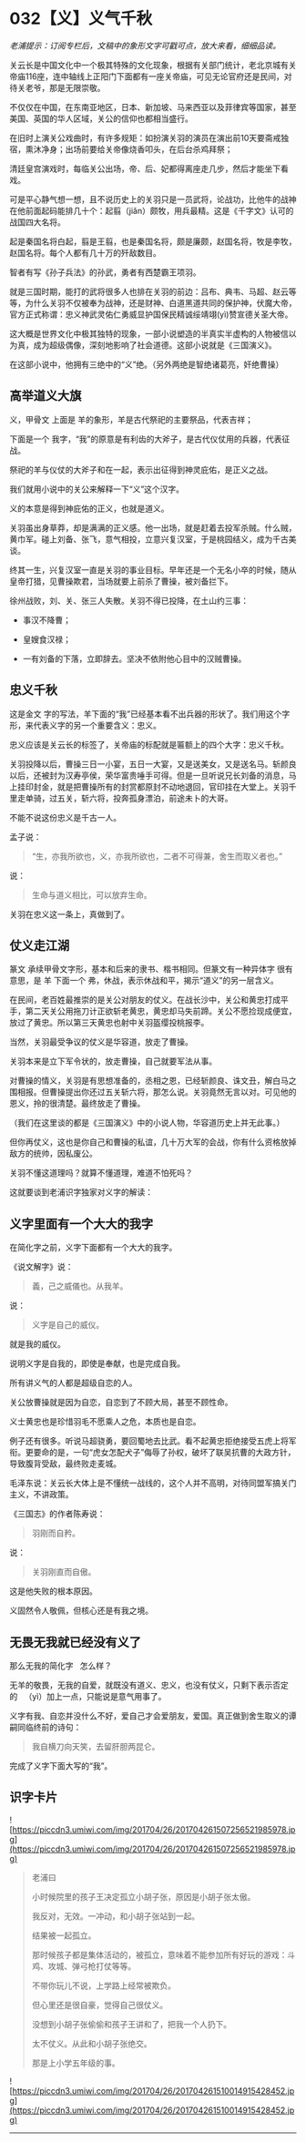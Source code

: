 # 032【义】义气千秋

 *老浦提示：订阅专栏后，文稿中的象形文字可戳可点，放大来看，细细品读。*

关云长是中国文化中一个极其特殊的文化现象，根据有关部门统计，老北京城有关帝庙116座，连中轴线上正阳门下面都有一座关帝庙，可见无论官府还是民间，对待关老爷，那是无限崇敬。

不仅仅在中国，在东南亚地区，日本、新加坡、马来西亚以及菲律宾等国家，甚至美国、英国的华人区域，关公的信仰也都相当盛行。

在旧时上演关公戏曲时，有许多规矩：如扮演关羽的演员在演出前10天要斋戒独宿，熏沐净身；出场前要给关帝像烧香叩头，在后台杀鸡拜祭；

清廷皇宫演戏时，每临关公出场，帝、后、妃都得离座走几步，然后才能坐下看戏。

可是平心静气想一想，且不说历史上的关羽只是一员武将，论战功，比他牛的战神在他前面起码能排几十个：起翦（jiǎn）颇牧，用兵最精。这是《千字文》认可的战国四大名将。

起是秦国名将白起，翦是王翦，也是秦国名将，颇是廉颇，赵国名将，牧是李牧，赵国名将。每个人都有几十万的歼敌数目。

智者有写《孙子兵法》的孙武，勇者有西楚霸王项羽。

就是三国时期，能打的武将很多人也排在关羽的前边：吕布、典韦、马超、赵云等等，为什么关羽不仅被奉为战神，还是财神、白道黑道共同的保护神，伏魔大帝，官方正式称谓：忠义神武灵佑仁勇威显护国保民精诚绥靖翊(yì)赞宣德关圣大帝。

这大概是世界文化中极其独特的现象，一部小说塑造的半真实半虚构的人物被信以为真，成为超级偶像，深刻地影响了社会道德。这部小说就是《三国演义》。

在这部小说中，他拥有三绝中的“义”绝。（另外两绝是智绝诸葛亮，奸绝曹操）

## 高举道义大旗

义，甲骨文 上面是 羊的象形，羊是古代祭祀的主要祭品，代表吉祥；

下面是一个 我字，“我”的原意是有利齿的大斧子，是古代仪仗用的兵器，代表征战。

祭祀的羊与仪仗的大斧子和在一起，表示出征得到神灵庇佑，是正义之战。

我们就用小说中的关公来解释一下“义”这个汉字。

义的本意是得到神庇佑的正义，也就是道义。

关羽虽出身草莽，却是满满的正义感。他一出场，就是赶着去投军杀贼。什么贼，黄巾军。碰上刘备、张飞，意气相投，立意兴复汉室，于是桃园结义，成为千古美谈。

终其一生，兴复汉室一直是关羽的事业目标。早年还是一个无名小卒的时候，随从皇帝打猎，见曹操欺君，当场就要上前杀了曹操，被刘备拦下。

徐州战败，刘、关、张三人失散。关羽不得已投降，在土山约三事：

* 事汉不降曹；

* 皇嫂食汉禄；

* 一有刘备的下落，立即辞去。坚决不依附他心目中的汉贼曹操。

## 忠义千秋

这是金文 字的写法，羊下面的“我”已经基本看不出兵器的形状了。我们用这个字形，来代表义字的另一个重要含义：忠义。

忠义应该是关云长的标签了，关帝庙的标配就是匾额上的四个大字：忠义千秋。

关羽投降以后，曹操三日一小宴，五日一大宴，又是送美女，又是送名马。斩颜良以后，还被封为汉寿亭侯，荣华富贵唾手可得。但是一旦听说兄长刘备的消息，马上挂印封金，就是把曹操所有的封赏都原封不动地退回，官印挂在大堂上。关羽千里走单骑，过五关，斩六将，投奔孤身漂泊，前途未卜的大哥。

不能不说这份忠义是千古一人。

孟子说：

> “生，亦我所欲也，义，亦我所欲也，二者不可得兼，舍生而取义者也。”

说：

> 生命与道义相比，可以放弃生命。

关羽在忠义这一条上，真做到了。

## 仗义走江湖

篆文 承续甲骨文字形，基本和后来的隶书、楷书相同。但篆文有一种异体字 很有意思，是 羊 下面一个 弗，休战，表示休战和平，揭示“道义”的另一层含义。

在民间，老百姓最推崇的是关公对朋友的仗义。在战长沙中，关公和黄忠打成平手，第二天关公用拖刀计正欲斩老黄忠，黄忠却马失前蹄。关公不愿捡现成便宜，放过了黄忠。所以第三天黄忠也射中关羽盔缨投桃报李。

当然，关羽最受争议的仗义是华容道，放走了曹操。

关羽本来是立下军令状的，放走曹操，自己就要军法从事。

对曹操的情义，关羽是有思想准备的，丞相之恩，已经斩颜良、诛文丑，解白马之围相报。但曹操提出你还过五关斩六将，那怎么说。关羽竟然无言以对。可见他的恩义，拎的很清楚。最终放走了曹操。

（我们在这里谈的都是《三国演义》中的小说人物，华容道历史上并无此事。）

但你再仗义，这也是你自己和曹操的私谊，几十万大军的会战，你有什么资格放掉敌方的统帅，因私废公。

关羽不懂这道理吗？就算不懂道理，难道不怕死吗？

这就要谈到老浦识字独家对义字的解读：

## 义字里面有一个大大的我字

在简化字之前，义字下面都有一个大大的我字。

《说文解字》说：

> 義，己之威儀也。从我羊。

说：

> 义字是自己的威仪。

就是我的威仪。

说明义字是自我的，即使是奉献，也是完成自我。

所有讲义气的人都是超级自恋的人。

关公放曹操就是因为自恋，自恋到了不顾大局，甚至不顾性命。

义士黄忠也是珍惜羽毛不愿乘人之危，本质也是自恋。

例子还有很多。听说马超骁勇，要回蜀地去比武。看不起黄忠拒绝接受五虎上将军衔。更要命的是，一句“虎女怎配犬子”侮辱了孙权，破坏了联吴抗曹的大政方针，导致腹背受敌，最终败走麦城。

毛泽东说：关云长大体上是不懂统一战线的，这个人并不高明，对待同盟军搞关门主义，不讲政策。

《三国志》的作者陈寿说：

> 羽刚而自矜。

说：

> 关羽刚直而自傲。

这是他失败的根本原因。

义固然令人敬佩，但核心还是有我之境。 

## 无畏无我就已经没有义了

那么无我的简化字   怎么样？

无羊的敬畏，无我的自爱，就既没有道义、忠义，也没有仗义，只剩下表示否定的   （yì）加上一点，只能说是意气用事了。

义字有我、自恋并没什么不好，爱自己才会爱朋友，爱国。真正做到舍生取义的谭嗣同临终前的诗句：

> 我自横刀向天笑，去留肝胆两昆仑。

完成了义字下面大写的“我”。

## 识字卡片

![https://piccdn3.umiwi.com/img/201704/26/201704261507256521985978.jpg](https://piccdn3.umiwi.com/img/201704/26/201704261507256521985978.jpg)

> 老浦曰
> 
> 小时候院里的孩子王决定孤立小胡子张，原因是小胡子张太傲。
> 
> 
> 
> 我反对，无效。一冲动，和小胡子张站到一起。
> 
> 结果被一起孤立。
> 
> 
> 
> 那时候孩子都是集体活动的，被孤立，意味着不能参加所有好玩的游戏：斗鸡、攻城、弹弓枪打仗等等。
> 
> 不带你玩儿不说，上学路上经常被欺负。
> 
> 
> 
> 但心里还是很自豪，觉得自己很仗义。
> 
> 
> 
> 没想到小胡子张偷偷和孩子王讲和了，把我一个人扔下。
> 
> 太不仗义。从此和小胡子张绝交。
> 
> 那是上小学五年级的事。

![https://piccdn3.umiwi.com/img/201704/26/201704261510014915428452.jpg](https://piccdn3.umiwi.com/img/201704/26/201704261510014915428452.jpg)

---
